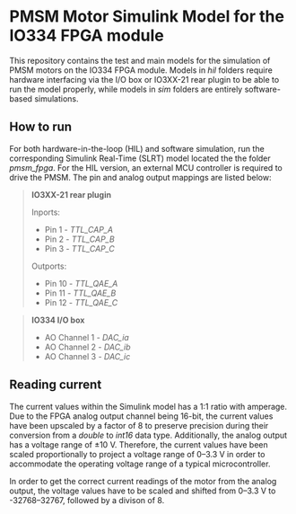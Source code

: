 PMSM Motor Simulink Model for the IO334 FPGA module
===================================================

This repository contains the test and main models for the simulation of PMSM motors on the IO334 FPGA module. Models in _hil_ folders require hardware interfacing via the I/O box or IO3XX-21 rear plugin to be able to run the model properly, while models in _sim_ folders are entirely software-based simulations.

How to run
----------

For both hardware-in-the-loop (HIL) and software simulation, run the corresponding Simulink Real-Time (SLRT) model located the the folder _pmsm_fpga_. For the HIL version, an external MCU controller is required to drive the PMSM. The pin and analog output mappings are listed below:

> **IO3XX-21 rear plugin**
> 
> Inports:
> 
> - Pin 1 - _TTL_CAP_A_
> - Pin 2 - _TTL_CAP_B_
> - Pin 3 - _TTL_CAP_C_
> 
> Outports:
>
> - Pin 10 - _TTL_QAE_A_
> - Pin 11 - _TTL_QAE_B_
> - Pin 12 - _TTL_QAE_C_

> **IO334 I/O box**
> - AO Channel 1 - _DAC_ia_
> - AO Channel 2 - _DAC_ib_
> - AO Channel 3 - _DAC_ic_

Reading current
---------------

The current values within the Simulink model has a 1:1 ratio with amperage. Due to the FPGA analog output channel being 16-bit, the current values have been upscaled by a factor of 8 to preserve precision during their conversion from a _double_ to _int16_ data type. Additionally, the analog output has a voltage range of ±10 V. Therefore, the current values have been scaled proportionally to project a voltage range of 0–3.3 V in order to accommodate the operating voltage range of a typical microcontroller.

In order to get the correct current readings of the motor from the analog output, the voltage values have to be scaled and shifted from 0–3.3 V to -32768–32767, followed by a divison of 8.
